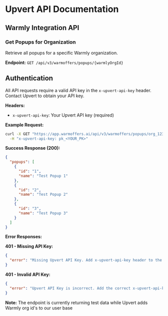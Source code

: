 # Upvert API Documentation

## Warmly Integration API

### Get Popups for Organization

Retrieve all popups for a specific Warmly organization.

**Endpoint:** `GET /api/v3/warmoffers/popups/{warmlyOrgId}`

## Authentication

All API requests require a valid API key in the `x-upvert-api-key` header. Contact Upvert to obtain your API key.

**Headers:**

- `x-upvert-api-key`: Your Upvert API key (required)

**Example Request:**

```bash
curl -X GET "https://app.warmoffers.ai/api/v3/warmoffers/popups/org_12345" \
  -H "x-upvert-api-key: pk_<YOUR_PK>"
```

**Success Response (200):**

```json
{
  "popups": [
    {
      "id": "1",
      "name": "Test Popup 1"
    },
    {
      "id": "2",
      "name": "Test Popup 2"
    },
    {
      "id": "3",
      "name": "Test Popup 3"
    }
  ]
}
```

**Error Responses:**

**401 - Missing API Key:**

```json
{
  "error": "Missing Upvert API Key. Add x-upvert-api-key header to the request"
}
```

**401 - Invalid API Key:**

```json
{
  "error": "Upvert API Key is incorrect. Add the correct x-upvert-api-key header to the request"
}
```

**Note:** The endpoint is currently returning test data while Upvert adds Warmly org id's to our user base

